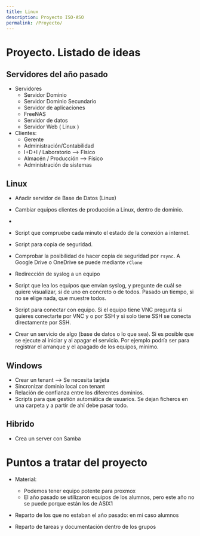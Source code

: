 ```yaml
---
title: Linux
description: Proyecto ISO-ASO
permalink: /Proyecto/
---
```



# Proyecto. Listado de ideas

## Servidores del año pasado
- Servidores
  - Servidor Dominio
  - Servidor Dominio Secundario 
  - Servidor de aplicaciones
  - FreeNAS
  - Servidor de datos
  - Servidor Web ( Linux )
- Clientes:
  - Gerente
  - Administración/Contabilidad
  - I+D+I / Laboratorio --> Físico
  - Almacén / Producción --> Físico
  - Administración de sistemas 

## Linux

- Añadir servidor de Base de Datos (Linux)
- Cambiar equipos clientes de producción a Linux, dentro de dominio.
- 

- Script que compruebe cada minuto el estado de la conexión a internet.
- Script para copia de seguridad. 
- Comprobar la posibilidad de hacer copia de seguridad por `rsync`. A Google Drive o OneDrive se puede mediante `rClone`
- Redirección de syslog a un equipo
- Script que lea los equipos que envían syslog, y pregunte de cuál se quiere visualizar, si de uno en concreto o de todos. Pasado un tiempo, si no se elige nada, que muestre todos.
- Script para conectar con equipo. Si el equipo tiene VNC pregunta si quieres conectarte por VNC y o por SSH y si solo tiene SSH se conecta directamente por SSH.
- Crear un servicio de algo (base de datos o lo que sea). Si es posible que se ejecute al iniciar y al apagar el servicio. Por ejemplo podría ser para registrar el arranque y el apagado de los equipos, mínimo.

## Windows

- Crear un tenant  -->  Se necesita tarjeta
- Sincronizar dominio local con tenant
- Relación de confianza entre los diferentes dominios.
- Scripts para que gestión automática de usuarios. Se dejan ficheros en una carpeta y a partir de ahí debe pasar todo.

## Hibrido

- Crea un server con Samba


# Puntos a tratar del proyecto

- Material:
  - Podemos tener equipo potente para proxmox
  - El año pasado se utilizaron equipos de los alumnos, pero este año no se puede porque están los de ASIX1

- Reparto de los que no estaban el año pasado: en mi caso  alumnos

- Reparto de tareas y documentación dentro de los grupos


